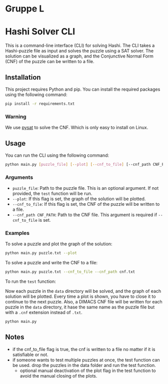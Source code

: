 # Gruppe L

# Hashi Solver CLI

This is a command-line interface (CLI) for solving Hashi.
The CLI takes a Hashi-puzzle file as input and solves the puzzle using a SAT solver.
The solution can be visualized as a graph, and the Conjunctive Normal Form (CNF) of the puzzle can be written to a file.

## Installation



This project requires Python and pip. You can install the required packages using the following command:

```bash
pip install -r requirements.txt
```

### Warning
We use [pysat](https://pysathq.github.io/installation/) to solve the CNF. Which is only easy to install on Linux.

## Usage

You can run the CLI using the following command:

```bash
python main.py [puzzle_file] [--plot] [--cnf_to_file] [--cnf_path CNF_PATH]
```

### Arguments

- `puzzle_file`: Path to the puzzle file. This is an optional argument. If not provided, the `test` function will be run.
- `--plot`: If this flag is set, the graph of the solution will be plotted.
- `--cnf_to_file`: If this flag is set, the CNF of the puzzle will be written to a file.
- `--cnf_path CNF_PATH`: Path to the CNF file. This argument is required if `--cnf_to_file` is set.

### Examples

To solve a puzzle and plot the graph of the solution:

```bash
python main.py puzzle.txt --plot
```

To solve a puzzle and write the CNF to a file:

```bash
python main.py puzzle.txt --cnf_to_file --cnf_path cnf.txt
```

To run the `test` function:

Now each puzzle in the `data` directory will be solved, and the graph of each solution will be plotted.
Every time a plot is shown, you have to close it to continue to the next puzzle.
Also, a DIMACS CNF file will be written for each puzzle in the `data` directory,
it hase the same name as the puzzle file but with a `.cnf` extension instead of `.txt`.

```bash
python main.py
```

## Notes 

- if the cnf_to_file flag is true, the cnf is written to a file no matter if it is satisfiable or not.
- if someone wants to test multiple puzzles at once, the test function can be used. drop the puzzles in the data folder and run the test function.
  - optional manual deactivation of the plot flag in the test function to avoid the manual closing of the plots.